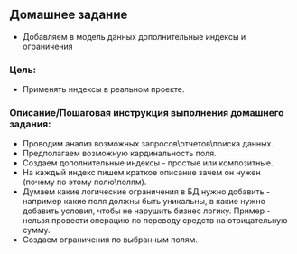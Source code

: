 ## Домашнее задание
 * Добавляем в модель данных дополнительные индексы и ограничения

### Цель:
*  Применять индексы в реальном проекте.


### Описание/Пошаговая инструкция выполнения домашнего задания:
*  Проводим анализ возможных запросов\отчетов\поиска данных.
*  Предполагаем возможную кардинальность поля.
*  Создаем дополнительные индексы - простые или композитные.
*  На каждый индекс пишем краткое описание зачем он нужен (почему по этому полю\полям).
*  Думаем какие логические ограничения в БД нужно добавить - например какие поля должны быть уникальны, в какие нужно добавить условия, чтобы не нарушить бизнес логику. Пример - нельзя провести операцию по переводу средств на отрицательную сумму.
*  Создаем ограничения по выбранным полям.
